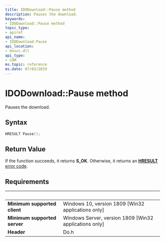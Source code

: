 ```yaml
---
title: IDODownload::Pause method
description: Pauses the download.
keywords:
- IDODownload::Pause method
topic_type:
- apiref
api_name:
- IDODownload.Pause
api_location:
- dosvc.dll
api_type:
- COM
ms.topic: reference
ms.date: 07/03/2019
---
```


# IDODownload::Pause method

Pauses the download.

## Syntax

```cpp
HRESULT Pause();
```

## Return Value

If the function succeeds, it returns **S_OK**. Otherwise, it returns an [**HRESULT**](/windows/desktop/com/structure-of-com-error-codes) [error code](/windows/desktop/com/com-error-codes-10).

## Requirements

| &nbsp; | &nbsp; |
| ---- |:---- |
| **Minimum supported client** | Windows 10, version 1809 \[Win32 applications only\] |
| **Minimum supported server** | Windows Server, version 1809 \[Win32 applications only\] |
| **Header** | Do.h |
